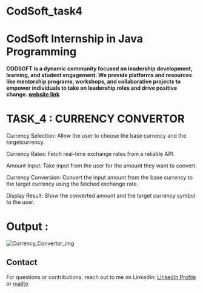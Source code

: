# CodSoft_task4

# CodSoft Internship in Java Programming  

**CODSOFT is a dynamic community focused on leadership development, learning, and student engagement. We provide platforms and resources like mentorship programs, workshops, and collaborative projects to empower individuals to take on leadership roles and drive positive change.  [website link](https://www.codsoft.in)**

# TASK_4 : CURRENCY CONVERTOR

Currency Selection: Allow the user to choose the base currency and the targetcurrency.

Currency Rates: Fetch real-time exchange rates from a reliable API.

Amount Input: Take input from the user for the amount they want to convert.

Currency Conversion: Convert the input amount from the base currency to the target currency using the fetched exchange rate.

Display Result: Show the converted amount and the target currency symbol to the user.


 # Output :
 
![Currency_Convertor_img](https://github.com/user-attachments/assets/92f91b05-46da-461d-8396-ebc4bed60283)


## Contact
For questions or contributions, reach out to me on LinkedIn:
[ LinkedIn Profile](https://www.linkedin.com/in/jyoti-pal-941229329)  or [mailto](jyotipal9503@gmail.com) 
